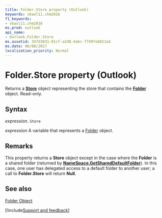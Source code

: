 ```yaml
---
title: Folder.Store property (Outlook)
keywords: vbaol11.chm2016
f1_keywords:
- vbaol11.chm2016
ms.prod: outlook
api_name:
- Outlook.Folder.Store
ms.assetid: 347d3031-01cf-a248-4abc-f749feb811a4
ms.date: 06/08/2017
localization_priority: Normal
---
```



# Folder.Store property (Outlook)

Returns a  **[Store](Outlook.Store.md)** object representing the store that contains the **[Folder](Outlook.Folder.md)** object. Read-only.


## Syntax

_expression_. `Store`

_expression_ A variable that represents a [Folder](Outlook.Folder.md) object.


## Remarks

This property returns a  **Store** object except in the case where the **Folder** is a shared folder (returned by **[NameSpace.GetSharedDefaultFolder](Outlook.NameSpace.GetSharedDefaultFolder.md)**). In this case, one user has delegated access to a default folder to another user; a call to **Folder.Store** will return **Null**.


## See also


[Folder Object](Outlook.Folder.md)

[!include[Support and feedback](~/includes/feedback-boilerplate.md)]